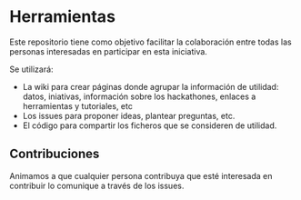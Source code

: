 # Herramientas

Este repositorio tiene como objetivo facilitar la colaboración entre todas las personas interesadas en participar en esta iniciativa.

Se utilizará:
* La wiki para crear páginas donde agrupar la información de utilidad: datos, iniativas, información sobre los hackathones, enlaces a herramientas y tutoriales, etc
* Los issues para proponer ideas, plantear preguntas, etc.
* El código para compartir los ficheros que se consideren de utilidad.

## Contribuciones

Animamos a que cualquier persona contribuya que esté interesada en contribuir lo comunique a través de los issues.
